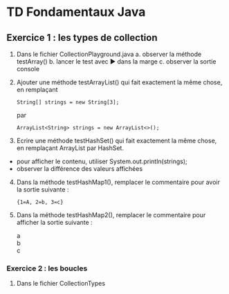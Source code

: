 # TD Fondamentaux Java
## Exercice 1 : les types de collection
1. Dans le fichier CollectionPlayground.java
    a. observer la méthode testArray()
    b. lancer le test avec ▶ dans la marge
    c. observer la sortie console
2. Ajouter une méthode testArrayList() qui fait exactement la même chose, en remplaçant

    ```String[] strings = new String[3];```

    par

    ```ArrayList<String> strings = new ArrayList<>();```
    
3. Ecrire une méthode testHashSet() qui fait exactement la même chose, en remplaçant ArrayList par HashSet.
- pour afficher le contenu, utiliser System.out.println(strings);
- observer la différence des valeurs affichées

4. Dans la méthode testHashMap1(), remplacer le commentaire pour avoir la sortie suivante :
    
    ```{1=A, 2=b, 3=c}```  

5. Dans la méthode testHashMap2(), remplacer le commentaire pour afficher la sortie suivante :
    
    a    
    b    
    c    
    
### Exercice 2 : les boucles
1. Dans le fichier CollectionTypes

